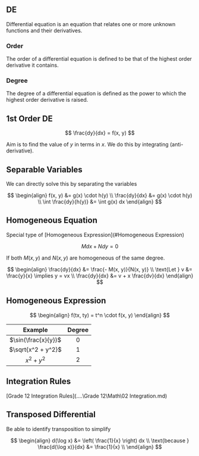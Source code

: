 ## DE

Differential equation is an equation that relates one or more unknown functions and their derivatives.

### Order

The order of a differential equation is defined to be that of the highest order derivative it contains.

### Degree

The degree of a differential equation is defined as the power to which the highest order derivative is raised.

## 1st Order DE

$$
\frac{dy}{dx} = f(x, y)
$$

Aim is to find the value of $y$ in terms in $x$. We do this by integrating (anti-derivative).

## Separable Variables

We can directly solve this by separating the variables

$$
\begin{align}
f(x, y) &= g(x) \cdot h(y) \\
\frac{dy}{dx} &= g(x) \cdot h(y) \\
\int \frac{dy}{h(y)}  &= \int g(x) dx
\end{align}
$$

## Homogeneous Equation

Special type of [Homogeneous Expression](#Homogeneous Expression)

$$
M dx + N dy = 0
$$

If both $M(x, y)$ and $N(x,y)$ are homogeneous of the same degree.

$$
\begin{align}
\frac{dy}{dx} &= \frac{- M(x, y)}{N(x, y)} \\
\text{Let }  v &= \frac{y}{x} \implies y = vx \\
\frac{dy}{dx} &= v + x \frac{dv}{dx}
\end{align}
$$

## Homogeneous Expression

$$
\begin{align}
f(tx, ty) = t^n \cdot f(x, y)
\end{align}
$$

|       Example       | Degree |
| :-----------------: | :----: |
| $\sin(\frac{x}{y})$ |   0    |
| $\sqrt{x^2 + y^2}$  |   1    |
|     $x^2 + y^2$     |   2    |

## Integration Rules

[Grade 12 Integration Rules](..\..\Grade 12\Math\02 Integration.md)

## Transposed Differential

Be able to identify transposition to simplify

$$
\begin{align}
d(\log x) &= \left( \frac{1}{x} \right) dx \\
\text{because
 }
\frac{d(\log x)}{dx} &= \frac{1}{x} \\
\end{align}
$$

